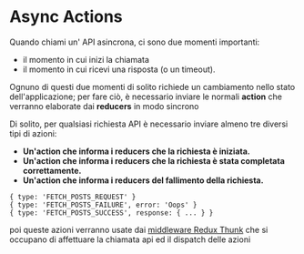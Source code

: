 # Async Actions

Quando chiami un' API asincrona, ci sono due momenti importanti: 

* il momento in cui inizi la chiamata 
* il momento in cui ricevi una risposta \(o un timeout\).

Ognuno di questi due momenti di solito richiede un cambiamento nello stato dell'applicazione; per fare ciò, è necessario inviare le normali **action** che verranno elaborate dai **reducers** in modo sincrono

Di solito, per qualsiasi richiesta API è necessario inviare almeno tre diversi tipi di azioni:

* **Un'action che informa i reducers che la richiesta è iniziata.**
* **Un'action che informa i reducers che la richiesta è stata completata correttamente.**
* **Un'action che informa i reducers del fallimento della richiesta.**

```text
{ type: 'FETCH_POSTS_REQUEST' }
{ type: 'FETCH_POSTS_FAILURE', error: 'Oops' }
{ type: 'FETCH_POSTS_SUCCESS', response: { ... } }
```

poi queste azioni verranno usate dai  [middleware Redux Thunk](https://github.com/gaearon/redux-thunk) che si occupano di affettuare la chiamata api ed il dispatch delle azioni

